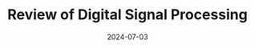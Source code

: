 ---
title: "Review of Digital Signal Processing"
index: 5
date: 2024-07-03
materials:
- topic: "Exploring a Time-Series Dataset: Parkinsonian Gait"
  files:
  - type: "colab"
    url: https://colab.research.google.com/github/C4M-UofT/C4M-UofT.github.io/blob/master/lectures/winter/5_review/5a - Exploring a Time-Series Dataset.ipynb
- topic: "Exploring an Image Dataset: Skin Cancer"
  files:
  - type: "colab"
    url: https://colab.research.google.com/github/C4M-UofT/C4M-UofT.github.io/blob/master/lectures/winter/5_review/5b - Exploring an Image Dataset.ipynb
assignment:
  text: "HW 5"
  due_date: 2024-07-10 7:00 PM
  submission_link: https://q.utoronto.ca/courses/361095/assignments/1291136
  files:
  - type: "colab"
    url: https://colab.research.google.com/github/C4M-UofT/C4M-UofT.github.io/blob/master/homeworks/HW5.ipynb
---
